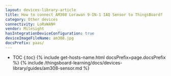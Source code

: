 ```yaml
---
layout: devices-library-article
title: How to connect AM308 Lorawan 9-IN-1 IAQ Sensor to ThingsBoard?
category: Other devices
connectivity: LoRaWAN®
vendor: Milesight
hasIntegrationDeviceConfiguration: true
deviceImageFileName: am308.jpg
docsPrefix: paas/
---
```


* TOC
{:toc}
{% include get-hosts-name.html docsPrefix=page.docsPrefix %}
{% include /thingsboard-learning/docs/devices-library/guides/am308-sensor.md %}
